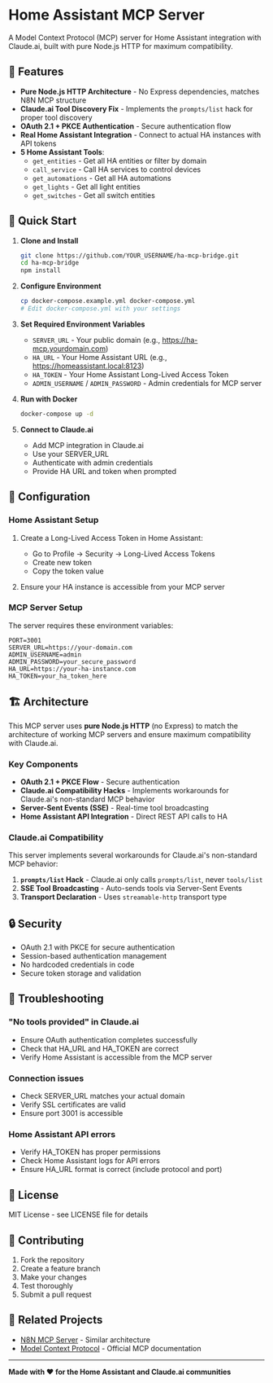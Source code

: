 # Home Assistant MCP Server

A Model Context Protocol (MCP) server for Home Assistant integration with Claude.ai, built with pure Node.js HTTP for maximum compatibility.

## 🎉 Features

- **Pure Node.js HTTP Architecture** - No Express dependencies, matches N8N MCP structure
- **Claude.ai Tool Discovery Fix** - Implements the `prompts/list` hack for proper tool discovery
- **OAuth 2.1 + PKCE Authentication** - Secure authentication flow
- **Real Home Assistant Integration** - Connect to actual HA instances with API tokens
- **5 Home Assistant Tools**:
  - `get_entities` - Get all HA entities or filter by domain
  - `call_service` - Call HA services to control devices
  - `get_automations` - Get all HA automations
  - `get_lights` - Get all light entities
  - `get_switches` - Get all switch entities

## 🚀 Quick Start

1. **Clone and Install**
   ```bash
   git clone https://github.com/YOUR_USERNAME/ha-mcp-bridge.git
   cd ha-mcp-bridge
   npm install
   ```

2. **Configure Environment**
   ```bash
   cp docker-compose.example.yml docker-compose.yml
   # Edit docker-compose.yml with your settings
   ```

3. **Set Required Environment Variables**
   - `SERVER_URL` - Your public domain (e.g., https://ha-mcp.yourdomain.com)
   - `HA_URL` - Your Home Assistant URL (e.g., https://homeassistant.local:8123)
   - `HA_TOKEN` - Your Home Assistant Long-Lived Access Token
   - `ADMIN_USERNAME` / `ADMIN_PASSWORD` - Admin credentials for MCP server

4. **Run with Docker**
   ```bash
   docker-compose up -d
   ```

5. **Connect to Claude.ai**
   - Add MCP integration in Claude.ai
   - Use your SERVER_URL
   - Authenticate with admin credentials
   - Provide HA URL and token when prompted

## 🔧 Configuration

### Home Assistant Setup

1. Create a Long-Lived Access Token in Home Assistant:
   - Go to Profile → Security → Long-Lived Access Tokens
   - Create new token
   - Copy the token value

2. Ensure your HA instance is accessible from your MCP server

### MCP Server Setup

The server requires these environment variables:

```env
PORT=3001
SERVER_URL=https://your-domain.com
ADMIN_USERNAME=admin
ADMIN_PASSWORD=your_secure_password
HA_URL=https://your-ha-instance.com
HA_TOKEN=your_ha_token_here
```

## 🏗️ Architecture

This MCP server uses **pure Node.js HTTP** (no Express) to match the architecture of working MCP servers and ensure maximum compatibility with Claude.ai.

### Key Components

- **OAuth 2.1 + PKCE Flow** - Secure authentication
- **Claude.ai Compatibility Hacks** - Implements workarounds for Claude.ai's non-standard MCP behavior
- **Server-Sent Events (SSE)** - Real-time tool broadcasting
- **Home Assistant API Integration** - Direct REST API calls to HA

### Claude.ai Compatibility

This server implements several workarounds for Claude.ai's non-standard MCP behavior:

1. **`prompts/list` Hack** - Claude.ai only calls `prompts/list`, never `tools/list`
2. **SSE Tool Broadcasting** - Auto-sends tools via Server-Sent Events
3. **Transport Declaration** - Uses `streamable-http` transport type

## 🔒 Security

- OAuth 2.1 with PKCE for secure authentication
- Session-based authentication management
- No hardcoded credentials in code
- Secure token storage and validation

## 🐛 Troubleshooting

### "No tools provided" in Claude.ai
- Ensure OAuth authentication completes successfully
- Check that HA_URL and HA_TOKEN are correct
- Verify Home Assistant is accessible from the MCP server

### Connection issues
- Check SERVER_URL matches your actual domain
- Verify SSL certificates are valid
- Ensure port 3001 is accessible

### Home Assistant API errors
- Verify HA_TOKEN has proper permissions
- Check Home Assistant logs for API errors
- Ensure HA_URL format is correct (include protocol and port)

## 📝 License

MIT License - see LICENSE file for details

## 🤝 Contributing

1. Fork the repository
2. Create a feature branch
3. Make your changes
4. Test thoroughly
5. Submit a pull request

## 🔗 Related Projects

- [N8N MCP Server](https://github.com/your-org/n8n-mcp) - Similar architecture
- [Model Context Protocol](https://github.com/anthropics/model-context-protocol) - Official MCP documentation

---

**Made with ❤️ for the Home Assistant and Claude.ai communities**